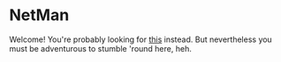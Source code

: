 # NetMan
Welcome!
You're probably looking for [this](https://netman.gq/) instead.
But nevertheless you must be adventurous to stumble 'round here, heh.
